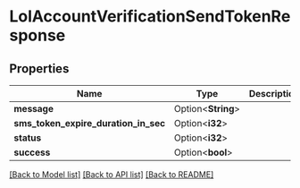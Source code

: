 # LolAccountVerificationSendTokenResponse

## Properties

Name | Type | Description | Notes
------------ | ------------- | ------------- | -------------
**message** | Option<**String**> |  | [optional]
**sms_token_expire_duration_in_sec** | Option<**i32**> |  | [optional]
**status** | Option<**i32**> |  | [optional]
**success** | Option<**bool**> |  | [optional]

[[Back to Model list]](../README.md#documentation-for-models) [[Back to API list]](../README.md#documentation-for-api-endpoints) [[Back to README]](../README.md)


